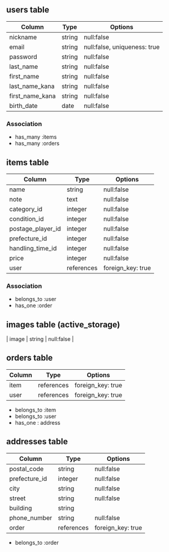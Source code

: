 
## users table

| Column          | Type   | Options                      | 
| --------------- | ------ | ---------------------------- | 
| nickname        | string | null:false                   | 
| email           | string | null:false, uniqueness: true | 
| password        | string | null:false                   | 
| last_name       | string | null:false                   | 
| first_name      | string | null:false                   | 
| last_name_kana  | string | null:false                   | 
| first_name_kana | string | null:false                   | 
| birth_date      | date   | null:false                   | 


### Association

- has_many :items
- has_many :orders


## items table

| Column            | Type       | Options           | 
| ----------------- | ---------- | ----------------- | 
| name              | string     | null:false        | 
| note              | text       | null:false        | 
| category_id       | integer    | null:false        | 
| condition_id      | integer    | null:false        | 
| postage_player_id | integer    | null:false        | 
| prefecture_id     | integer    | null:false        | 
| handling_time_id  | integer    | null:false        | 
| price             | integer    | null:false        | 
| user              | references | foreign_key: true | 

### Association

- belongs_to :user
- has_one :order

## images table (active_storage)
| image          | string     | null:false        | 


## orders table

| Column | Type       | Options           | 
| ------ | ---------- | ----------------- | 
| item   | references | foreign_key: true | 
| user   | references | foreign_key: true | 

- belongs_to :item
- belongs_to :user
- has_one : address

## addresses table

| Column        | Type       | Options           | 
| ------------- | ---------- | ----------------- | 
| postal_code   | string     | null:false        | 
| prefecture_id | integer    | null:false        | 
| city          | string     | null:false        | 
| street        | string     | null:false        | 
| building      | string     |                   | 
| phone_number  | string     | null:false        | 
| order         | references | foreign_key: true | 

- belongs_to :order
